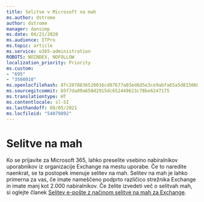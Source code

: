 ```yaml
---
title: Selitve v Microsoft na mah
ms.author: dstrome
author: dstrome
manager: dansimp
ms.date: 04/21/2020
ms.audience: ITPro
ms.topic: article
ms.service: o365-administration
ROBOTS: NOINDEX, NOFOLLOW
localization_priority: Priority
ms.custom:
- "695"
- "3500010"
ms.openlocfilehash: 8fc2078836520016cd97677a03ed6d5e3ce9abfa65a5d815060630c222e1d3d8
ms.sourcegitcommit: b5f7da89a650d2915dc652449623c78be6247175
ms.translationtype: HT
ms.contentlocale: sl-SI
ms.lasthandoff: 08/05/2021
ms.locfileid: "54079892"
---
```

# <a name="cutover-migrations"></a>Selitve na mah

Ko se prijavite za Microsoft 365, lahko preselite vsebino nabiralnikov uporabnikov iz organizacije Exchange na mestu uporabe. Če to naredite naenkrat, se ta postopek imenuje selitev na mah. Selitev na mah je lahko primerna za vas, če imate nameščeno podprto različico strežnika Exchange in imate manj kot 2.000 nabiralnikov. Če želite izvedeti več o selitvah mah, si oglejte članek [Selitev e-pošte z načinom selitve na mah za Exchange](https://docs.microsoft.com/Exchange/mailbox-migration/cutover-migration-to-office-365).
  